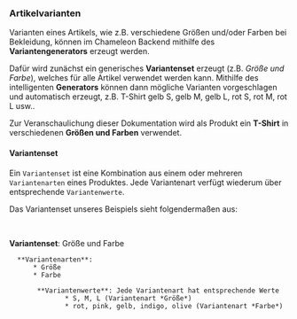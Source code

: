 ### Artikelvarianten


Varianten eines Artikels, wie z.B. verschiedene Größen und/oder Farben bei Bekleidung, können im Chameleon Backend mithilfe des **Variantengenerators** erzeugt werden.

Dafür wird zunächst ein generisches **Variantenset** erzeugt (z.B. *Größe und Farbe*), welches für alle Artikel verwendet werden kann. Mithilfe des intelligenten **Generators** können dann mögliche Varianten vorgeschlagen und automatisch erzeugt, z.B. T-Shirt gelb S, gelb M, gelb L, rot S, rot M, rot L usw..

Zur Veranschaulichung dieser Dokumentation wird als Produkt ein **T-Shirt** in verschiedenen **Größen und Farben** verwendet.

#### Variantenset


Ein `Variantenset` ist eine Kombination aus einem oder mehreren `Variantenarten` eines Produktes. Jede Variantenart verfügt wiederum über entsprechende `Variantenwerte`.

Das Variantenset unseres Beispiels sieht folgendermaßen aus:

<br>

**Variantenset**: Größe und Farbe
    
      **Variantenarten**:
          * Größe
          * Farbe
    
           **Variantenwerte**: Jede Variantenart hat entsprechende Werte
                  * S, M, L (Variantenart *Größe*)
                  * rot, pink, gelb, indigo, olive (Variantenart *Farbe*)
      







